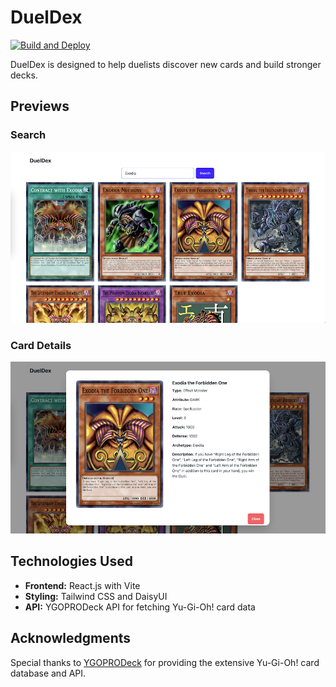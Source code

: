 # DuelDex

[![Build and Deploy](https://github.com/aarontorres0/DuelDex/actions/workflows/deploy.yml/badge.svg)](https://github.com/aarontorres0/DuelDex/actions/workflows/deploy.yml)

DuelDex is designed to help duelists discover new cards and build stronger decks.

## Previews

### Search

<div align="center">
  <img src="imgs/search_results.png" alt="DuelDex App Screenshot" width="700">
</div>

### Card Details

<div align="center">
  <img src="imgs/card_details.png" alt="Card anatomy shown for selected monster" width="700">
</div>

## Technologies Used

- **Frontend:** React.js with Vite
- **Styling:** Tailwind CSS and DaisyUI
- **API:** YGOPRODeck API for fetching Yu-Gi-Oh! card data

## Acknowledgments

Special thanks to [YGOPRODeck](https://ygoprodeck.com/) for providing the extensive Yu-Gi-Oh! card database and API.
